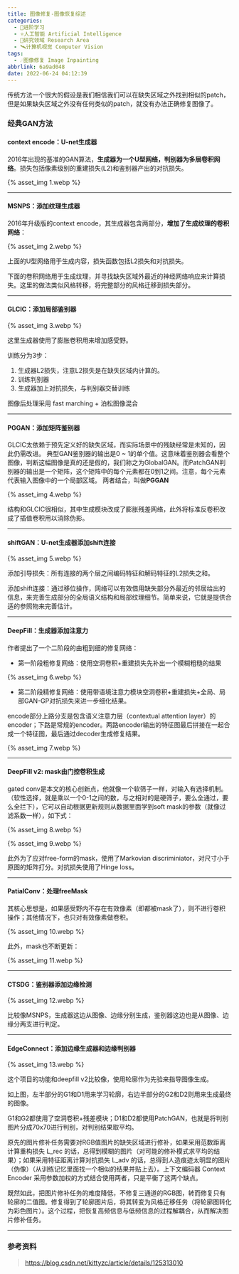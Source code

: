 ```yaml
---
title: 图像修复-图像恢复综述
categories:
  - 🌙进阶学习
  - ⭐人工智能 Artificial Intelligence
  - 💫研究领域 Research Area
  - 🛰️计算机视觉 Computer Vision
tags:
  - ☄️图像修复 Image Inpainting
abbrlink: 6a9ad048
date: 2022-06-24 04:12:39
---
```


传统方法一个很大的假设是我们相信我们可以在缺失区域之外找到相似的patch，但是如果缺失区域之外没有任何类似的patch，就没有办法正确修复图像了。

### 经典GAN方法

#### context encode：U-net生成器

2016年出现的基准的GAN算法，**生成器为一个U型网络，判别器为多层卷积网络**。损失包括像素级别的重建损失(L2)和鉴别器产出的对抗损失。

{% asset_img 1.webp %}

<!--more-->

***

#### MSNPS：添加纹理生成器

2016年升级版的context encode，其生成器包含两部分，**增加了生成纹理的卷积网络**：

{% asset_img 2.webp %}

上面的U型网络用于生成内容，损失函数包括L2损失和对抗损失。

下面的卷积网络用于生成纹理，并寻找缺失区域外最近的神经网络响应来计算损失。这里的做法类似风格转移，将完整部分的风格迁移到损失部分。

***

#### GLCIC：添加局部鉴别器

{% asset_img 3.webp %}

这里生成器使用了膨胀卷积用来增加感受野。

训练分为3步：
1. 生成器L2损失，注意L2损失是在缺失区域内计算的。
2. 训练判别器
3. 生成器加上对抗损失，与判别器交替训练

图像后处理采用 fast marching + 泊松图像混合

***

#### PGGAN：添加矩阵鉴别器

GLCIC太依赖于预先定义好的缺失区域，而实际场景中的残缺经常是未知的，因此仍需改进。
典型GAN鉴别器的输出是0 ~ 1的单个值。这意味着鉴别器会看整个图像，判断这幅图像是真的还是假的，我们称之为GlobalGAN。而PatchGAN判别器的输出是一个矩阵，这个矩阵中的每个元素都在0到1之间。注意，每个元素代表输入图像中的一个局部区域。
两者结合，叫做**PGGAN**

{% asset_img 4.webp %}

结构和GLCIC很相似，其中生成模块改成了膨胀残差网络，此外将标准反卷积改成了插值卷积用以消除伪影。

***

#### shiftGAN：U-net生成器添加shift连接

{% asset_img 5.webp %}

添加引导损失：所有连接的两个层之间编码特征和解码特征的L2损失之和。

添加shift连接：通过移位操作，网络可以有效借用缺失部分外最近的邻居给出的信息，来完善生成部分的全局语义结构和局部纹理细节。简单来说，它就是提供合适的参照物来完善估计。

***

#### DeepFill：生成器添加注意力

作者提出了一个二阶段的由粗到细的修复网络：

- 第一阶段粗修复网络：使用空洞卷积+重建损失先补出一个模糊粗糙的结果

{% asset_img 6.webp %}

- 第二阶段精修复网络：使用带语境注意力模块空洞卷积+重建损失+全局、局部GAN-GP对抗损失来进一步细化结果。

encode部分上路分支是包含语义注意力层（contextual attention layer）的encoder；下路是常规的encoder。两路encoder输出的特征图最后拼接在一起合成一个特征图，最后通过decoder生成修复结果。

{% asset_img 7.webp %}

***

#### DeepFill v2: mask由门控卷积生成

gated conv是本文的核心创新点，他就像一个软筛子一样，对输入有选择机制。（软性选择，就是乘以一个0-1之间的数，与之相对的是硬筛子，要么全通过，要么全拦下），它可以自动根据更新规则从数据里面学到soft mask的参数（就像过滤系数一样），如下式：

{% asset_img 8.webp %}

{% asset_img 9.webp %}

此外为了应对free-form的mask，使用了Markovian discriminiator，对尺寸小于原图的矩阵打分。对抗损失使用了Hinge loss。

***

#### PatialConv：处理freeMask

其核心思想是，如果感受野内不存在有效像素（即都被mask了），则不进行卷积操作；其他情况下，也只对有效像素做卷积。

{% asset_img 10.webp %}

此外，mask也不断更新：

{% asset_img 11.webp %}

***

#### CTSDG：鉴别器添加边缘检测

{% asset_img 12.webp %}

比较像MSNPS，生成器这边从图像、边缘分别生成，鉴别器这边也是从图像、边缘分两支进行判定。

***

#### EdgeConnect：添加边缘生成器和边缘判别器

{% asset_img 13.webp %}

这个项目的功能和deepfill v2比较像，使用轮廓作为先验来指导图像生成。

如上图，左半部分的G1和D1用来学习轮廓，右边半部分的G2和D2则用来生成最终的图像。

G1和G2都使用了空洞卷积+残差模块；D1和D2都使用PatchGAN，也就是将判别图片分成70x70进行判别，对判别结果取平均。

原先的图片修补任务需要对RGB值图片的缺失区域进行修补，如果采用范数距离计算重构损失 L_rec 的话，总得到模糊的图片（对可能的修补模式求平均的结果）；如果采用特征距离计算对抗损失 L_adv 的话，总得到人造痕迹太明显的图片（伪像）（从训练记忆里面找一个相似的结果并贴上去）。上下文编码器 Context Encoder 采用参数加权的方式结合使用两者，只是平衡了这两个缺点。

既然如此，把图片修补任务的难度降低，不修复三通道的RGB图，转而修复只有轮廓的二值图。修复得到了轮廓图片后，将其转变为风格迁移任务（将轮廓图转化为彩色图片）。这个过程，把恢复高频信息与低频信息的过程解耦合，从而解决图片修补任务。

***

### 参考资料

> <https://blog.csdn.net/kittyzc/article/details/125313010>

